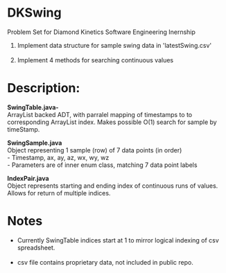 # DKSwing

Problem Set for Diamond Kinetics Software Engineering Inernship <br /> 
 1. Implement data structure for sample swing data in 'latestSwing.csv'<br /><br />
 2. Implement 4 methods for searching continuous values

# Description:
**SwingTable.java-** <br />
  ArrayList<SwingSample> backed ADT, with parralel mapping of timestamps to
  to corresponding ArrayList index. Makes possible O(1) search for sample 
  by timeStamp.
  
**SwingSample.java**  <br />
  Object representing 1 sample (row) of 7 data points (in order)<br />
      - Timestamp, ax, ay, az, wx, wy, wz<br />
      - Parameters are of inner enum class, matching 7 data point labels<br />
      
**IndexPair.java** <br /> 
  Object represents starting and ending index of continuous runs of values. 
  Allows for return of multiple indices. 
  

# Notes 
  - Currently SwingTable indices start at 1 to mirror logical indexing of csv spreadsheet.<br /><br />
  - csv file contains proprietary data, not included in public repo.  
  

